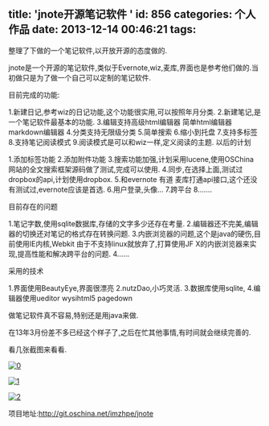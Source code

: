 title: 'jnote开源笔记软件 '
id: 856
categories: 个人作品
date: 2013-12-14 00:46:21
tags:
---

整理了下做的一个笔记软件,以开放开源的态度做的.

jnote是一个开源的笔记软件,类似于Evernote,wiz,麦库,界面也是参考他们做的.当初做只是为了做一个自己可以定制的笔记软件.

目前完成的功能:

1.新建日记,参考wiz的日记功能,这个功能很实用,可以按照年月分类.
2.新建笔记,是一个笔记软件最基本的功能.
3.编辑支持高级html编辑器 简单html编辑器 markdown编辑器
4.分类支持无限级分类
5.简单搜索
6.缩小到托盘
7.支持多标签
8.支持笔记阅读模式
9.阅读模式是可以和wiz一样,定义阅读的主题.
以后的计划

1.添加标签功能
2.添加附件功能
3.搜索功能加强,计划采用lucene,使用OSChina 网站的全文搜索框架源码做了测试,完成可以使用.
4.同步,在选择上面,测试过dropbox的api,计划使用dropbox.
5.和evernote 有道 麦库打通api接口,这个还没有测试过,evernote应该是首选.
6.用户登录,头像…
7.跨平台
8…….

目前存在的问题

1.笔记字数,使用sqlite数据库,存储的文字多少还存在考量.
2.编辑器还不完美,编辑器的切换还对笔记的格式存在转换问题.
3.内嵌浏览器的问题,这个是java的硬伤,目前使用IE内核,Webkit 由于不支持linux就放弃了,打算使用JF X的内嵌浏览器来实现,提高性能和解决跨平台的问题.
4……

采用的技术

1.界面使用BeautyEye,界面很漂亮
2.nutzDao,小巧灵活.
3.数据库使用sqlite,
4.编辑器使用ueditor wysihtml5 pagedown

做笔记软件真不容易,特别还是用java来做.

在13年3月份差不多已经这个样子了,之后在忙其他事情,有时间就会继续完善的.

看几张截图来看看.

[![0](http://zhaopeng.me/wp-content/uploads/2013/12/02.png)](http://zhaopeng.me/wp-content/uploads/2013/12/02.png)

[![1](http://zhaopeng.me/wp-content/uploads/2013/12/12.png)](http://zhaopeng.me/wp-content/uploads/2013/12/12.png)

[![2](http://zhaopeng.me/wp-content/uploads/2013/12/23.png)](http://zhaopeng.me/wp-content/uploads/2013/12/23.png)

项目地址:http://git.oschina.net/imzhpe/jnote

